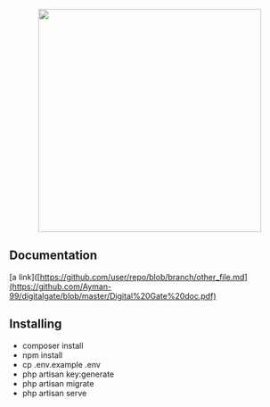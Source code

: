<p align="center"><a href="https://laravel.com" target="_blank"><img src="https://raw.githubusercontent.com/laravel/art/master/logo-lockup/5%20SVG/2%20CMYK/1%20Full%20Color/laravel-logolockup-cmyk-red.svg" width="400"></a></p>

## Documentation
[a link]([https://github.com/user/repo/blob/branch/other_file.md](https://github.com/Ayman-99/digitalgate/blob/master/Digital%20Gate%20doc.pdf)

## Installing

- composer install
- npm install
- cp .env.example .env
- php artisan key:generate
- php artisan migrate
- php artisan serve

